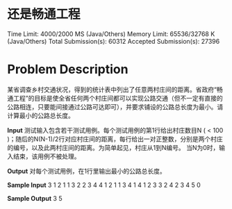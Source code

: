# 还是畅通工程
Time Limit: 4000/2000 MS (Java/Others)    Memory Limit: 65536/32768 K (Java/Others)
Total Submission(s): 60312    Accepted Submission(s): 27396


# Problem Description
某省调查乡村交通状况，得到的统计表中列出了任意两村庄间的距离。省政府“畅通工程”的目标是使全省任何两个村庄间都可以实现公路交通（但不一定有直接的公路相连，只要能间接通过公路可达即可），并要求铺设的公路总长度为最小。请计算最小的公路总长度。
 

**Input**
测试输入包含若干测试用例。每个测试用例的第1行给出村庄数目N ( < 100 )；随后的N(N-1)/2行对应村庄间的距离，每行给出一对正整数，分别是两个村庄的编号，以及此两村庄间的距离。为简单起见，村庄从1到N编号。
当N为0时，输入结束，该用例不被处理。
 

**Output**
对每个测试用例，在1行里输出最小的公路总长度。
 

**Sample Input**
3
1 2 1
1 3 2
2 3 4
4
1 2 1
1 3 4
1 4 1
2 3 3
2 4 2
3 4 5
0
 

**Sample Output**
3
5